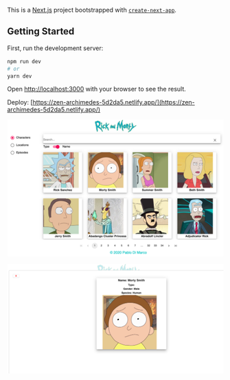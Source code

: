 This is a [Next.js](https://nextjs.org/) project bootstrapped with [`create-next-app`](https://github.com/vercel/next.js/tree/canary/packages/create-next-app).

## Getting Started

First, run the development server:

```bash
npm run dev
# or
yarn dev
```

Open [http://localhost:3000](http://localhost:3000) with your browser to see the result.

Deploy: [https://zen-archimedes-5d2da5.netlify.app/](https://zen-archimedes-5d2da5.netlify.app/) 


![](screenshots/home.png)



![](screenshots/modal.png)

